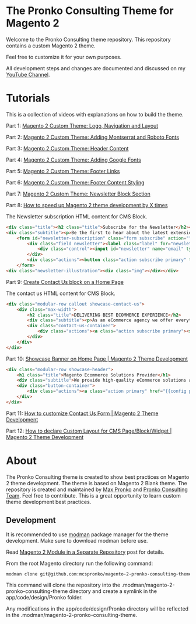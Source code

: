# The Pronko Consulting Theme for Magento 2
Welcome to the Pronko Consulting theme repository. This repository contains a custom Magento 2 theme. 

Feel free to customize it for your own purposes.

All development steps and changes are documented and discussed on my [YouTube Channel](https://www.youtube.com/maxpronko).

# Tutorials
This is a collection of videos with explanations on how to build the theme.

Part 1: [Magento 2 Custom Theme: Logo, Navigation and Layout](https://www.youtube.com/watch?v=zdjSvVUYMJo)

Part 2: [Magento 2 Custom Theme: Adding Montserrat and Roboto Fonts](https://youtu.be/dxpfw0cJ-P0)

Part 3: [Magento 2 Custom Theme: Header Content](https://youtu.be/G6qNMIweVlM)

Part 4: [Magento 2 Custom Theme: Adding Google Fonts](https://youtu.be/64JTlq32uPw)

Part 5: [Magento 2 Custom Theme: Footer Links](https://youtu.be/2cXsEcjMQGs)

Part 6: [Magento 2 Custom Theme: Footer Content Styling](https://youtu.be/oGL33ISb1-I)

Part 7: [Magento 2 Custom Theme: Newsletter Block Section](https://www.youtube.com/watch?v=KkXmTnkRYks)

Part 8: [How to speed up Magento 2 theme development by X times](https://www.youtube.com/watch?v=1SOeJN6PcJI)

The Newsletter subscription HTML content for CMS Block.
```html
<div class="title"><h2 class="title">Subscribe for the Newsletter</h2></div>
<div class="subtitle"><p>Be the first to hear about the latest extension releases, special sales and news.</p></div>
    <form id="newsletter-subscription" class="form subscribe" action="" method="post" novalidate="">
        <div class="field newsletter"><label class="label" for="newsletter"><span>Sign Up for Our Newsletter:</span></label>
            <div class="control"><input id="newsletter" name="email" type="email" placeholder="Enter your email" /></div>
        </div>
        <div class="actions"><button class="action subscribe primary" title="Subscribe" type="submit"><span>Subscribe</span> </button></div>
    </form>
<div class="newsletter-illustration"><div class="img"></div></div>
```

Part 9: [Create Contact Us block on a Home Page](https://www.youtube.com/watch?v=hhUwc7tcGTE)

The contact us HTML content for CMS Block.
```html
<div class="modular-row callout showcase-contact-us">
    <div class="max-width">
        <h2 class="title">DELIVERING BEST ECOMMERCE EXPERIENCE</h2>
        <div class="subtitle"><p>As an eCommerce agency we offer everything from first-class development to a consulting that will bring any vision to life</p></div>
        <div class="contact-us-container">
            <div class="actions"><a class="action subscribe primary"><span>Contact Us</span></a></div>
        </div>
    </div>
</div>
```

Part 10: [Showcase Banner on Home Page | Magento 2 Theme Development](https://youtu.be/FVRV_CXVaik)
```html
<div class="modular-row showcase-header">
    <h1 class="title">Magento Ecommerce Solutions Provider</h1>
    <div class="subtitle">We provide high-quality eCommerce solutions and consulting services globally</div>
    <div class="button-container">
        <div class="actions"><a class="action primary" href="{{config path="web/secure/base_url"}}services"><span>Our Services</span></a></div>
    </div>
</div>
```

Part 11: [How to customize Contact Us Form | Magento 2 Theme Development](https://www.youtube.com/watch?v=txtVLgX9adI)   

Part 12: [How to declare Custom Layout for CMS Page/Block/Widget | Magento 2 Theme Development](https://www.youtube.com/watch?v=9RpIRWOQm2Y)   

# About
The Pronko Consulting theme is created to show best practices on Magento 2 theme development. The theme is based on Magento 2 Blank theme.
The repository is created and maintained by [Max Pronko](https://www.maxpronko.com/) and [Pronko Consulting Team](https://www.pronkoconsulting.com). Feel free to contribute. This is a great opportunity to learn custom theme development best practices.

## Development
It is recommended to use [modman](https://github.com/colinmollenhour/modman) package manager for the theme development. Make sure to download modman before use.

Read [Magento 2 Module in a Separate Repository](https://www.maxpronko.com/magento-2-module-in-a-separate-repository/) post for details.

From the root Magento directory run the following command:
```bash
modman clone git@github.com:mcspronko/magento-2-pronko-consulting-theme.git
```

This command will clone the repository into the .modman/magento-2-pronko-consulting-theme directory and create a symlink in the app/code/design/Pronko folder.

Any modifications in the app/code/design/Pronko directory will be reflected in the .modman/magento-2-pronko-consulting-theme.
